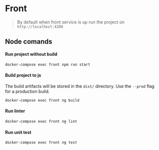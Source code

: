 # Front

> By default when front service is up run the project on `http://localhost:4200`

## Node comands

#### Run project without build
```shell
docker-compose exec front npm run start
```

#### Build project to js

The build artifacts will be stored in the `dist/` directory. Use the `--prod` flag for a production build.
```shell
docker-compose exec front ng build
```

#### Run linter
```shell
docker-compose exec front ng lint
```

#### Run unit test
```shell
docker-compose exec front ng test
```
